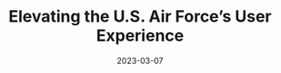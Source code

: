 ---
title: Elevating the U.S. Air Force’s User Experience
event: Skylight Webinar Series
type: video
date: 2023-03-07
link: jnyrOFYtzXc
description: Karthik Patil, Kyle Planeaux, Liz Fox, and Lt. Col. Tyler Hough talk about how the BESPIN Design Studio helps the Air Force deliver world-class product experiences.
tags: [karthik patil, kyle planeaux, liz fox]
order: 18
featured: false
---